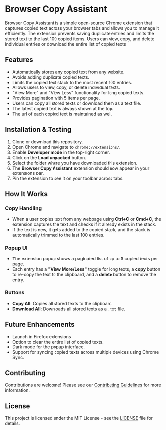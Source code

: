 # Browser Copy Assistant

Browser Copy Assistant is a simple open-source Chrome extension that captures copied text across your browser tabs and allows you to manage it efficiently. 
The extension prevents saving duplicate entries and limits the stored text to the last 100 copied items. Users can view, copy, and delete individual entries or download the entire list of copied texts


## Features

- Automatically stores any copied text from any website.
- Avoids adding duplicate copied texts.
- Limits the copied text stack to the most recent 100 entries.
- Allows users to view, copy, or delete individual texts.
- "View More" and "View Less" functionality for long copied texts.
- Provides pagination with 5 items per page.
- Users can copy all stored texts or download them as a text file.
- The latest copied text is always shown at the top.
- The url of each copied text is maintained as well.

## Installation & Testing

1. Clone or download this repository.
2. Open Chrome and navigate to `chrome://extensions/`.
3. Enable **Developer mode** in the top-right corner.
4. Click on the **Load unpacked** button.
5. Select the folder where you have downloaded this extension.
6. The **Browser Copy Assistant** extension should now appear in your extensions bar.
7. Pin the extension to see it on your toolbar across tabs.

## How It Works

### Copy Handling
- When a user copies text from any webpage using **Ctrl+C** or **Cmd+C**, the extension captures the text and checks if it already exists in the stack.
- If the text is new, it gets added to the copied stack, and the stack is automatically trimmed to the last 100 entries.
  
### Popup UI
- The extension popup shows a paginated list of up to 5 copied texts per page.
- Each entry has a **"View More/Less"** toggle for long texts, a **copy** button to re-copy the text to the clipboard, and a **delete** button to remove the entry.
  
### Buttons
- **Copy All**: Copies all stored texts to the clipboard.
- **Download All**: Downloads all stored texts as a `.txt` file.

## Future Enhancements

- Launch in Firefox extensions
- Option to clear the entire list of copied texts.
- Dark mode for the popup interface.
- Support for syncing copied texts across multiple devices using Chrome Sync.

## Contributing

Contributions are welcome! Please see our [Contributing Guidelines](./CONTRIBUTING.md) for more information.

## License

This project is licensed under the MIT License - see the [LICENSE](LICENSE) file for details.

